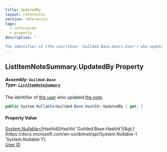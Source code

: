 ```yaml
---
title: UpdatedBy
layout: references
section: references
tags:
  - references
  - property
description: "

The identifier of [the user](User 'Guilded.Base.Users.User') who updated [the note](ListItemNote 'Guilded.Base.Content.ListItemNote')."
---
```


## ListItemNoteSummary.UpdatedBy Property
##### **Assembly:** `Guilded.Base`<br/>**Type:** [`ListItemNoteSummary`](ListItemNoteSummary 'Guilded.Base.Content.ListItemNoteSummary')

The identifier of [the user](User 'Guilded.Base.Users.User') who updated [the note](ListItemNote 'Guilded.Base.Content.ListItemNote').

```csharp
public System.Nullable<Guilded.Base.HashId> UpdatedBy { get; }
```

#### Property Value
[System.Nullable&lt;](https://docs.microsoft.com/en-us/dotnet/api/System.Nullable-1 'System.Nullable`1')[HashId](HashId 'Guilded.Base.HashId')[&gt;](https://docs.microsoft.com/en-us/dotnet/api/System.Nullable-1 'System.Nullable`1')  
[User ID](UserSummary.Id 'Guilded.Base.Users.UserSummary.Id')